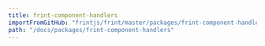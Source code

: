 ```yaml
---
title: frint-component-handlers
importFromGitHub: "frintjs/frint/master/packages/frint-component-handlers/README.md"
path: "/docs/packages/frint-component-handlers"
---
```

